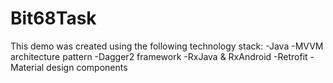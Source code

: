 # Bit68Task
 
This demo was created using the following technology stack:
-Java
-MVVM architecture pattern
-Dagger2 framework
-RxJava & RxAndroid
-Retrofit
-Material design components
